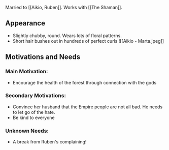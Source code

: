 Married to [[Aikio, Ruben]]. Works with [[The Shaman]].
## Appearance
- Slightly chubby, round. Wears lots of floral patterns.
- Short hair bushes out in hundreds of perfect curls
![[Aikio - Marta.jpeg]]

## Motivations and Needs
### Main Motivation:
- Encourage the health of the forest through connection with the gods

### Secondary Motivations:
- Convince her husband that the Empire people are not all bad. He needs to let go of the hate.
- Be kind to everyone

### Unknown Needs:
- A break from Ruben's complaining!
